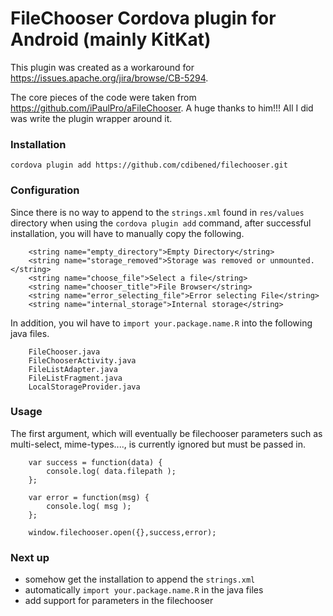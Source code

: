# FileChooser Cordova plugin for Android (mainly KitKat)

This plugin was created as a workaround for https://issues.apache.org/jira/browse/CB-5294.

The core pieces of the code were taken from https://github.com/iPaulPro/aFileChooser. A huge thanks to him!!!  All I did was write the plugin wrapper around it.


### Installation
```
cordova plugin add https://github.com/cdibened/filechooser.git
```

### Configuration
Since there is no way to append to the `strings.xml` found in `res/values` directory when using the `cordova plugin add` command, after successful installation, you will have to manually copy the following.

```
    <string name="empty_directory">Empty Directory</string>
    <string name="storage_removed">Storage was removed or unmounted.</string>
    <string name="choose_file">Select a file</string>
    <string name="chooser_title">File Browser</string>
    <string name="error_selecting_file">Error selecting File</string>
    <string name="internal_storage">Internal storage</string>
```

In addition, you wil have to `import your.package.name.R` into the following java files.

```
    FileChooser.java 
    FileChooserActivity.java 
    FileListAdapter.java
    FileListFragment.java
    LocalStorageProvider.java
```

### Usage

The first argument, which will eventually be filechooser parameters such as multi-select, mime-types...., is currently ignored but must be passed in.

```
    var success = function(data) {
        console.log( data.filepath );
    };
    
    var error = function(msg) {
        console.log( msg );
    };
    
    window.filechooser.open({},success,error);
```


### Next up
-   somehow get the installation to append the `strings.xml`
-   automatically `import your.package.name.R` in the java files
-   add support for parameters in the filechooser
